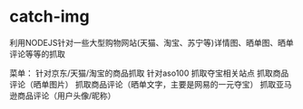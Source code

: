 # catch-img
利用NODEJS针对一些大型购物网站(天猫、淘宝、苏宁等)详情图、晒单图、晒单评论等等的抓取

菜单：
针对京东/天猫/淘宝的商品抓取
针对aso100
抓取夺宝相关站点
抓取商品评论（晒单图片）
抓取商品评论（晒单文字，主要是网易的一元夺宝）
抓取亚马逊商品评论（用户头像/昵称）
